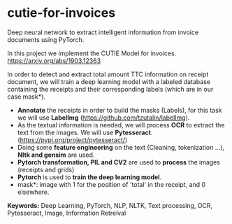# cutie-for-invoices
Deep neural network to extract intelligent information from invoice documents using PyTorch.

In this project we implement the CUTIE Model for invoices. https://arxiv.org/abs/1903.12363



In order to detect and extract total amount TTC information on receipt document, we will train a deep learning model with a labeled database containing the receipts and their corresponding labels (which are in our case mask*). 

 - **Annotate** the receipts in order to build the masks (Labels), for this task we will use **LabelImg** (https://github.com/tzutalin/labelImg).
 - As the textual information is needed, we will process **OCR** to extract the text from the images. We will use **Pytesseract**.(https://pypi.org/project/pytesseract/)
 - Doing some **feature engineering** on the text (Cleaning, tokenization ...), **Nltk and gensim** are used.
 - **Pytorch transformation, PIL and CV2** are used to **process** the images (receipts and grids)
 - **Pytorch** is used to **train the deep learning model**.
 - mask*: image with 1 for the position of 'total' in the receipt, and 0 elsewhere.


**Keywords:** Deep Learning, PyTorch, NLP, NLTK, Text processing, OCR, Pytesseract, Image, Information Retreival
